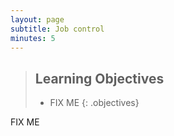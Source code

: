 ```yaml
---
layout: page
subtitle: Job control
minutes: 5
---
```

> ## Learning Objectives
>
> * FIX ME
{: .objectives}

FIX ME
